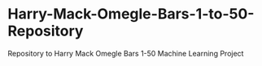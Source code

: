 # Harry-Mack-Omegle-Bars-1-to-50-Repository
Repository to Harry Mack Omegle Bars 1-50 Machine Learning Project
